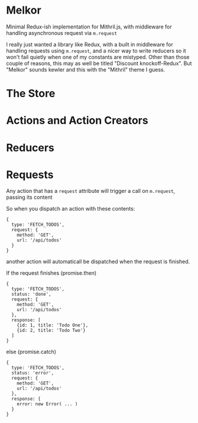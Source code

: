 # Melkor

Minimal Redux-ish implementation for Mithril.js, with middleware for handling asynchronous request via `m.request`

I really just wanted a library like Redux, with a built in middleware for handling 
requests using `m.request`, 
and a nicer way to write reducers so it won't fail quietly when one of my 
constants are mistyped. Other than those couple of reasons, this may as well
be titled "Discount knockoff-Redux". But "Melkor" sounds kewler and this with 
the "Mithril" theme I guess.

# The Store

# Actions and Action Creators

# Reducers

# Requests

Any action that has a `request` attribute will trigger a call on `m.request`, passing its content 


So when you dispatch an action with these contents:

```
{
  type: 'FETCH_TODOS',
  request: {
    method: 'GET',
    url: '/api/todos'
  }
}
```

another action will automaticall be dispatched when the request is finished. 

If the request finishes (promise.then)
```
{
  type: 'FETCH_TODOS',
  status: 'done',
  request: {
    method: 'GET',
    url: '/api/todos'
  },
  response: [
    {id: 1, title: 'Todo One'},
    {id: 2, title: 'Todo Two'}
  ]
}
```

else (promise.catch)
```
{
  type: 'FETCH_TODOS',
  status: 'error',
  request: {
    method: 'GET',
    url: '/api/todos'
  },
  response: {
    error: new Error( ... )
  }
}
```